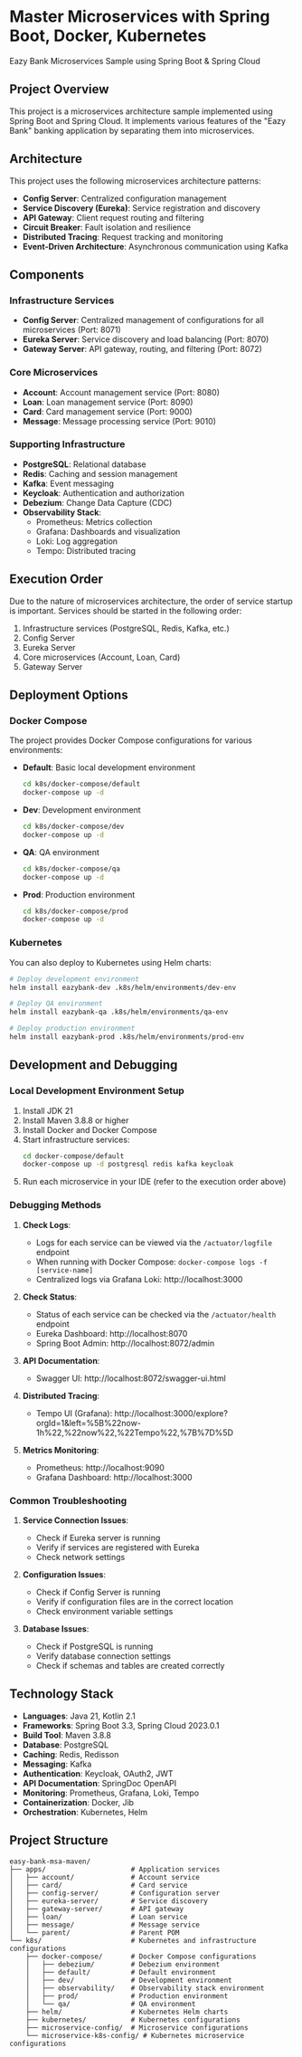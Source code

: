 # Master Microservices with Spring Boot, Docker, Kubernetes

Eazy Bank Microservices Sample using Spring Boot & Spring Cloud

## Project Overview

This project is a microservices architecture sample implemented using Spring Boot and Spring Cloud. It implements various features of the "Eazy Bank" banking application by separating them into microservices.

## Architecture

This project uses the following microservices architecture patterns:

- **Config Server**: Centralized configuration management
- **Service Discovery (Eureka)**: Service registration and discovery
- **API Gateway**: Client request routing and filtering
- **Circuit Breaker**: Fault isolation and resilience
- **Distributed Tracing**: Request tracking and monitoring
- **Event-Driven Architecture**: Asynchronous communication using Kafka

## Components

### Infrastructure Services

- **Config Server**: Centralized management of configurations for all microservices (Port: 8071)
- **Eureka Server**: Service discovery and load balancing (Port: 8070)
- **Gateway Server**: API gateway, routing, and filtering (Port: 8072)

### Core Microservices

- **Account**: Account management service (Port: 8080)
- **Loan**: Loan management service (Port: 8090)
- **Card**: Card management service (Port: 9000)
- **Message**: Message processing service (Port: 9010)

### Supporting Infrastructure

- **PostgreSQL**: Relational database
- **Redis**: Caching and session management
- **Kafka**: Event messaging
- **Keycloak**: Authentication and authorization
- **Debezium**: Change Data Capture (CDC)
- **Observability Stack**:
  - Prometheus: Metrics collection
  - Grafana: Dashboards and visualization
  - Loki: Log aggregation
  - Tempo: Distributed tracing

## Execution Order

Due to the nature of microservices architecture, the order of service startup is important. Services should be started in the following order:

1. Infrastructure services (PostgreSQL, Redis, Kafka, etc.)
2. Config Server
3. Eureka Server
4. Core microservices (Account, Loan, Card)
5. Gateway Server

## Deployment Options

### Docker Compose

The project provides Docker Compose configurations for various environments:

- **Default**: Basic local development environment
  ```bash
  cd k8s/docker-compose/default
  docker-compose up -d
  ```

- **Dev**: Development environment
  ```bash
  cd k8s/docker-compose/dev
  docker-compose up -d
  ```

- **QA**: QA environment
  ```bash
  cd k8s/docker-compose/qa
  docker-compose up -d
  ```

- **Prod**: Production environment
  ```bash
  cd k8s/docker-compose/prod
  docker-compose up -d
  ```

### Kubernetes

You can also deploy to Kubernetes using Helm charts:

```bash
# Deploy development environment
helm install eazybank-dev .k8s/helm/environments/dev-env

# Deploy QA environment
helm install eazybank-qa .k8s/helm/environments/qa-env

# Deploy production environment
helm install eazybank-prod .k8s/helm/environments/prod-env
```

## Development and Debugging

### Local Development Environment Setup

1. Install JDK 21
2. Install Maven 3.8.8 or higher
3. Install Docker and Docker Compose
4. Start infrastructure services:
   ```bash
   cd docker-compose/default
   docker-compose up -d postgresql redis kafka keycloak
   ```
5. Run each microservice in your IDE (refer to the execution order above)

### Debugging Methods

1. **Check Logs**:
   - Logs for each service can be viewed via the `/actuator/logfile` endpoint
   - When running with Docker Compose: `docker-compose logs -f [service-name]`
   - Centralized logs via Grafana Loki: http://localhost:3000

2. **Check Status**:
   - Status of each service can be checked via the `/actuator/health` endpoint
   - Eureka Dashboard: http://localhost:8070
   - Spring Boot Admin: http://localhost:8072/admin

3. **API Documentation**:
   - Swagger UI: http://localhost:8072/swagger-ui.html

4. **Distributed Tracing**:
   - Tempo UI (Grafana): http://localhost:3000/explore?orgId=1&left=%5B%22now-1h%22,%22now%22,%22Tempo%22,%7B%7D%5D

5. **Metrics Monitoring**:
   - Prometheus: http://localhost:9090
   - Grafana Dashboard: http://localhost:3000

### Common Troubleshooting

1. **Service Connection Issues**:
   - Check if Eureka server is running
   - Verify if services are registered with Eureka
   - Check network settings

2. **Configuration Issues**:
   - Check if Config Server is running
   - Verify if configuration files are in the correct location
   - Check environment variable settings

3. **Database Issues**:
   - Check if PostgreSQL is running
   - Verify database connection settings
   - Check if schemas and tables are created correctly

## Technology Stack

- **Languages**: Java 21, Kotlin 2.1
- **Frameworks**: Spring Boot 3.3, Spring Cloud 2023.0.1
- **Build Tool**: Maven 3.8.8
- **Database**: PostgreSQL
- **Caching**: Redis, Redisson
- **Messaging**: Kafka
- **Authentication**: Keycloak, OAuth2, JWT
- **API Documentation**: SpringDoc OpenAPI
- **Monitoring**: Prometheus, Grafana, Loki, Tempo
- **Containerization**: Docker, Jib
- **Orchestration**: Kubernetes, Helm

## Project Structure

```
easy-bank-msa-maven/
├── apps/                     # Application services
│   ├── account/              # Account service
│   ├── card/                 # Card service
│   ├── config-server/        # Configuration server
│   ├── eureka-server/        # Service discovery
│   ├── gateway-server/       # API gateway
│   ├── loan/                 # Loan service
│   ├── message/              # Message service
│   └── parent/               # Parent POM
└── k8s/                      # Kubernetes and infrastructure configurations
    ├── docker-compose/       # Docker Compose configurations
    │   ├── debezium/         # Debezium environment
    │   ├── default/          # Default environment
    │   ├── dev/              # Development environment
    │   ├── observability/    # Observability stack environment
    │   ├── prod/             # Production environment
    │   └── qa/               # QA environment
    ├── helm/                 # Kubernetes Helm charts
    ├── kubernetes/           # Kubernetes configurations
    ├── microservice-config/  # Microservice configurations
    └── microservice-k8s-config/ # Kubernetes microservice configurations
```
